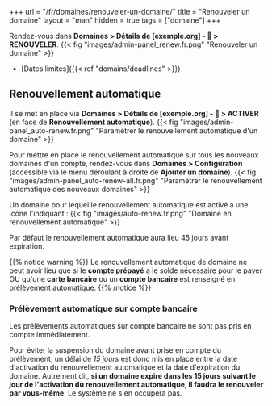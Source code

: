 +++
url = "/fr/domaines/renouveler-un-domaine/"
title = "Renouveler un domaine"
layout = "man"
hidden = true
tags = ["domaine"]
+++

Rendez-vous dans **Domaines > Détails de [exemple.org] - 🔎 > RENOUVELER**.
{{< fig "images/admin-panel_renew.fr.png" "Renouveler un domaine" >}}

- [Dates limites]({{< ref "domains/deadlines" >}})

## Renouvellement automatique

Il se met en place via  **Domaines > Détails de [exemple.org] - 🔎 > ACTIVER** (en face de **Renouvellement automatique**).
{{< fig "images/admin-panel_auto-renew.fr.png" "Paramétrer le renouvellement automatique d'un domaine" >}}

Pour mettre en place le renouvellement automatique sur tous les nouveaux domaines d'un compte, rendez-vous dans **Domaines > Configuration** (accessible via le menu déroulant à droite de **Ajouter un domaine**).
{{< fig "images/admin-panel_auto-renew-all.fr.png" "Paramétrer le renouvellement automatique des nouveaux domaines" >}}

Un domaine pour lequel le renouvellement automatique est activé a une icône l'indiquant :
{{< fig "images/auto-renew.fr.png" "Domaine en renouvellement automatique" >}}

Par défaut le renouvellement automatique aura lieu 45 jours avant expiration.

{{% notice warning %}}
Le renouvellement automatique de domaine ne peut avoir lieu que si le **compte prépayé** a le solde nécessaire pour le payer OU qu'une **carte bancaire** ou un **compte bancaire** est renseigné en prélèvement automatique.
{{% /notice %}}

### Prélèvement automatique sur compte bancaire

Les prélèvements automatiques sur compte bancaire ne sont pas pris en compte immédiatement.

Pour éviter la suspension du domaine avant prise en compte du prélèvement, un délai de *15 jours* est donc mis en place entre la date d'activation du renouvellement automatique et la date d'expiration du domaine. Autrement dit, **si un domaine expire dans les 15 jours suivant le jour de l'activation du renouvellement automatique, il faudra le renouveler par vous-même**. Le système ne s'en occupera pas.
